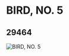 # BIRD, NO. 5
## 29464
![BIRD, NO. 5](https://lc-www-live-s.legocdn.com/media/bricks/5/2/6174302.jpg)